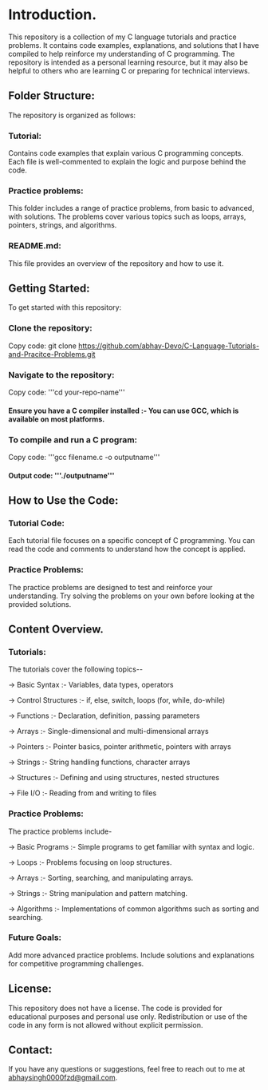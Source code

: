 # Introduction.

This repository is a collection of my C language tutorials and practice problems. It contains code examples, explanations, and solutions that I have compiled to help reinforce my understanding of C programming. The repository is intended as a personal learning resource, but it may also be helpful to others who are learning C or preparing for technical interviews.

## Folder Structure:
The repository is organized as follows:

### Tutorial:
Contains code examples that explain various C programming concepts. Each file is well-commented to explain the logic and purpose behind the code.

### Practice problems:
This folder includes a range of practice problems, from basic to advanced, with solutions. The problems cover various topics such as loops, arrays, pointers, strings, and algorithms.

### README.md:
This file provides an overview of the repository and how to use it.

## Getting Started:
To get started with this repository:

### Clone the repository:
Copy code: git clone https://github.com/abhay-Devo/C-Language-Tutorials-and-Pracitce-Problems.git

### Navigate to the repository:
Copy code: '''cd your-repo-name'''

#### Ensure you have a C compiler installed :- You can use GCC, which is available on most platforms.

### To compile and run a C program:
Copy code: '''gcc filename.c -o outputname'''

#### Output code: '''./outputname'''

## How to Use the Code:

### Tutorial Code:
Each tutorial file focuses on a specific concept of C programming. You can read the code and comments to understand how the concept is applied.

### Practice Problems:
The practice problems are designed to test and reinforce your understanding. Try solving the problems on your own before looking at the provided solutions.

## Content Overview.

### Tutorials:
The tutorials cover the following topics--

-> Basic Syntax :- Variables, data types, operators

-> Control Structures :- if, else, switch, loops (for, while, do-while)

-> Functions :- Declaration, definition, passing parameters

-> Arrays :- Single-dimensional and multi-dimensional arrays

-> Pointers :- Pointer basics, pointer arithmetic, pointers with arrays

-> Strings :- String handling functions, character arrays

-> Structures :- Defining and using structures, nested structures

-> File I/O :- Reading from and writing to files

### Practice Problems:
The practice problems include-

-> Basic Programs :- Simple programs to get familiar with syntax and logic.

-> Loops :- Problems focusing on loop structures.

-> Arrays :- Sorting, searching, and manipulating arrays.

-> Strings :- String manipulation and pattern matching.

-> Algorithms :- Implementations of common algorithms such as sorting and searching.

### Future Goals:
Add more advanced practice problems. Include solutions and explanations for competitive programming challenges.

## License:
This repository does not have a license. The code is provided for educational purposes and personal use only. Redistribution or use of the code in any form is not allowed without explicit permission.

## Contact:
If you have any questions or suggestions, feel free to reach out to me at abhaysingh0000fzd@gmail.com.
